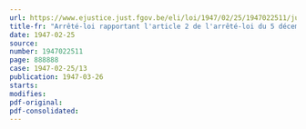```yaml
---
url: https://www.ejustice.just.fgov.be/eli/loi/1947/02/25/1947022511/justel
title-fr: "Arrêté-loi rapportant l'article 2 de l'arrêté-loi du 5 décembre 1946 prescrivant le renouvellement total, par voie d'élection, des Conseils de prud'hommes"
date: 1947-02-25
source:
number: 1947022511
page: 888888
case: 1947-02-25/13
publication: 1947-03-26
starts:
modifies:
pdf-original:
pdf-consolidated:
---
```


